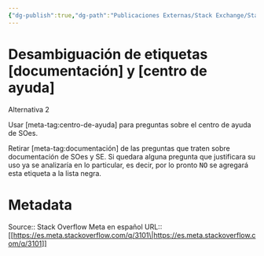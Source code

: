 ```yaml
---
{"dg-publish":true,"dg-path":"Publicaciones Externas/Stack Exchange/Stack Overflow en español/Stack Overflow en español Meta/es.meta.stackoverflow.com-3101.md","permalink":"/publicaciones-externas/stack-exchange/stack-overflow-en-espanol/stack-overflow-en-espanol-meta/es-meta-stackoverflow-com-3101/","title":"Desambiguación de etiquetas [documentación] y [centro de ayuda]","hide":true,"noteIcon":"default","created":"2024-04-03T12:49:10.681-06:00","updated":"2024-04-05T16:44:02.318-06:00"}
---
```


# Desambiguación de etiquetas [documentación] y [centro de ayuda]

Alternativa 2

Usar [meta-tag:centro-de-ayuda] para preguntas sobre el centro de ayuda de SOes.

Retirar [meta-tag:documentación] de las preguntas que traten sobre documentación de SOes y SE. Si quedara alguna pregunta que justificara su uso ya se analizaría en lo particular, es decir, por lo pronto <kbd>N</kbd><kbd>O</kbd> se agregará esta etiqueta a la lista negra.

# Metadata
Source:: Stack Overflow Meta en español
URL:: [[https://es.meta.stackoverflow.com/q/3101\|https://es.meta.stackoverflow.com/q/3101]]

